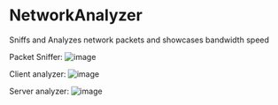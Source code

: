 # NetworkAnalyzer
Sniffs and Analyzes network packets and showcases bandwidth speed

Packet Sniffer:
![image](https://user-images.githubusercontent.com/98561646/235476814-99eff0f5-0ba9-495c-8742-46f5e98ef930.png)

Client analyzer:
![image](https://user-images.githubusercontent.com/98561646/235477182-9b15c681-2e17-463c-84c0-99e7d2a28c3d.png)

Server analyzer:
![image](https://user-images.githubusercontent.com/98561646/235477503-41d6711c-eb12-4393-8437-3eb5f46c9e53.png)

